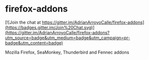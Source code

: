 firefox-addons
==============

[![Join the chat at https://gitter.im/AdrianArroyoCalle/firefox-addons](https://badges.gitter.im/Join%20Chat.svg)](https://gitter.im/AdrianArroyoCalle/firefox-addons?utm_source=badge&utm_medium=badge&utm_campaign=pr-badge&utm_content=badge)

Mozilla Firefox, SeaMonkey, Thunderbird and Fennec addons